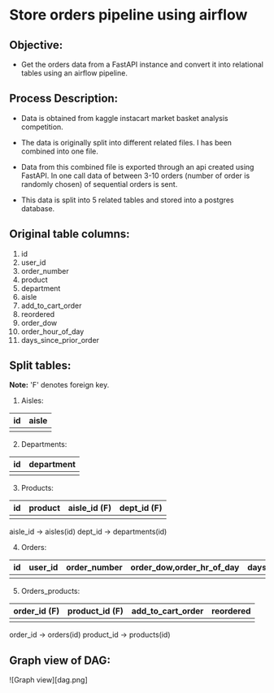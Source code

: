 # Store orders pipeline using airflow

## Objective:

- Get the orders data from a FastAPI instance and convert it into relational tables using an airflow pipeline.

## Process Description:

- Data is obtained from kaggle instacart market basket analysis competition. 

- The data is originally split into different related files. I has been combined into one file.

- Data from this combined file is exported through an api created using FastAPI. In one call data of
between 3-10 orders (number of order is randomly chosen) of sequential orders is sent.

- This data is split into 5 related tables and stored into a postgres database.


## Original table columns:

1. id
2. user_id
3. order_number 
4. product 
5. department 
6. aisle 
7. add_to_cart_order 
8. reordered 
9. order_dow 
10. order_hour_of_day 
11. days_since_prior_order

## Split tables:

**Note:** 'F' denotes foreign key. 

1. Aisles:

| id | aisle |
|----|-------|
|    |       |

2. Departments:

| id | department |
|----|------------|
|    |            |

3. Products:

| id | product | aisle_id (F) | dept_id (F) |
|----|---------|--------------|-------------|
|    |         |              |             |

aisle_id -> aisles(id)
dept_id -> departments(id)

4. Orders:

| id | user_id | order_number | order_dow,order_hr_of_day | days_since_prior_order |
|----|---------|--------------|---------------------------|------------------------|
|    |         |              |                           |                        |

5. Orders_products:

| order_id (F) | product_id (F) | add_to_cart_order | reordered |
|--------------|----------------|-------------------|-----------|
|              |                |                   |           |

order_id -> orders(id)
product_id -> products(id)


## Graph view of DAG:

![Graph view][dag.png]
